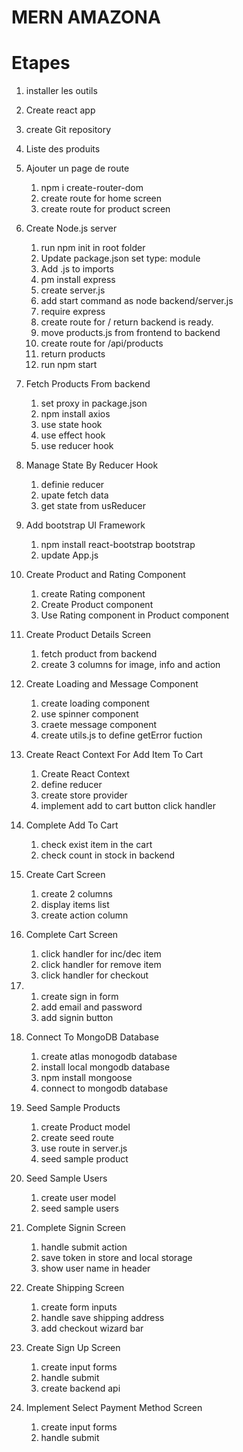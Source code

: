 # MERN AMAZONA

# Etapes

1. installer les outils
2. Create react app
3. create Git repository
4. Liste des produits
5. Ajouter un page de route
   1. npm i create-router-dom
   2. create route for home screen
   3. create route for product screen
6. Create Node.js server
   1. run npm init in root folder
   2. Update package.json set type: module
   3. Add .js to imports
   4. pm install express
   5. create server.js
   6. add start command as node backend/server.js
   7. require express
   8. create route for / return backend is ready.
   9. move products.js from frontend to backend
   10. create route for /api/products
   11. return products
   12. run npm start
7. Fetch Products From backend
   1. set proxy in package.json
   2. npm install axios
   3. use state hook
   4. use effect hook
   5. use reducer hook
8. Manage State By Reducer Hook
   1. definie reducer
   2. upate fetch data
   3. get state from usReducer
9. Add bootstrap UI Framework
   1. npm install react-bootstrap bootstrap
   2. update App.js
10. Create Product and Rating Component
    1. create Rating component
    2. Create Product component
    3. Use Rating component in Product component
11. Create Product Details Screen
    1. fetch product from backend
    2. create 3 columns for image, info and action
12. Create Loading and Message Component
    1. create loading component
    2. use spinner component
    3. craete message component
    4. create utils.js to define getError fuction
13. Create React Context For Add Item To Cart
    1. Create React Context
    2. define reducer
    3. create store provider
    4. implement add to cart button click handler
14. Complete Add To Cart
    1. check exist item in the cart
    2. check count in stock in backend
15. Create Cart Screen
    1. create 2 columns
    2. display items list
    3. create action column
16. Complete Cart Screen
    1. click handler for inc/dec item
    2. click handler for remove item
    3. click handler for checkout
17. 1. create sign in form
    2. add email and password
    3. add signin button
18. Connect To MongoDB Database
    1. create atlas monogodb database
    2. install local mongodb database
    3. npm install mongoose
    4. connect to mongodb database
19. Seed Sample Products
    1. create Product model
    2. create seed route
    3. use route in server.js
    4. seed sample product
20. Seed Sample Users

    1. create user model
    2. seed sample users

21. Complete Signin Screen
    1. handle submit action
    2. save token in store and local storage
    3. show user name in header
22. Create Shipping Screen
    1. create form inputs
    2. handle save shipping address
    3. add checkout wizard bar
23. Create Sign Up Screen
    1. create input forms
    2. handle submit
    3. create backend api
24. Implement Select Payment Method Screen
    1. create input forms
    2. handle submit
